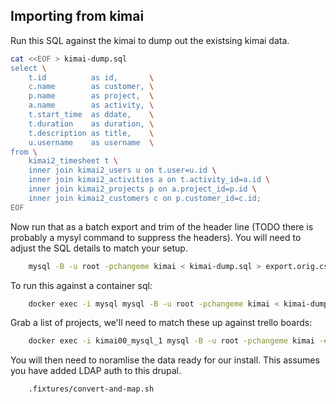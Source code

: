 ## Importing from kimai

Run this SQL against the kimai to dump out the existsing kimai data.

```bash
cat <<EOF > kimai-dump.sql
select \
    t.id          as id,       \
    c.name        as customer, \
    p.name        as project,  \
    a.name        as activity, \
    t.start_time  as ddate,    \
    t.duration    as duration, \
    t.description as title,    \
    u.username    as username  \
from \
    kimai2_timesheet t \
    inner join kimai2_users u on t.user=u.id \
    inner join kimai2_activities a on t.activity_id=a.id \
    inner join kimai2_projects p on a.project_id=p.id \
    inner join kimai2_customers c on p.customer_id=c.id;
EOF
```

Now run that as a batch export and trim of the header line (TODO there is probably a mysyl command to suppress the headers).  You will need to adjust the SQL details to match your setup.

```bash
    mysql -B -u root -pchangeme kimai < kimai-dump.sql > export.orig.csv
```

To run this against a container sql:

```bash
    docker exec -i mysql mysql -B -u root -pchangeme kimai < kimai-dump.sql > export.orig.csv
```

Grab a list of projects, we'll need to match these up against trello boards:

```bash
    docker exec -i kimai00_mysql_1 mysql -B -u root -pchangeme kimai -e "select name from kimai2_projects" > projects.txt
```

You will then need to noramlise the data ready for our install.  This assumes you have added LDAP auth to this drupal.

```bash
    .fixtures/convert-and-map.sh
```


